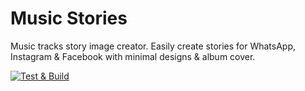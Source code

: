 # Music Stories

Music tracks story image creator. Easily create stories for WhatsApp, Instagram &amp; Facebook with minimal designs &amp; album cover.

[![Test & Build](https://github.com/ctrleffive/music-stories/workflows/flutter-ci/badge.svg)](https://github.com/ctrleffive/music-stories/actions)